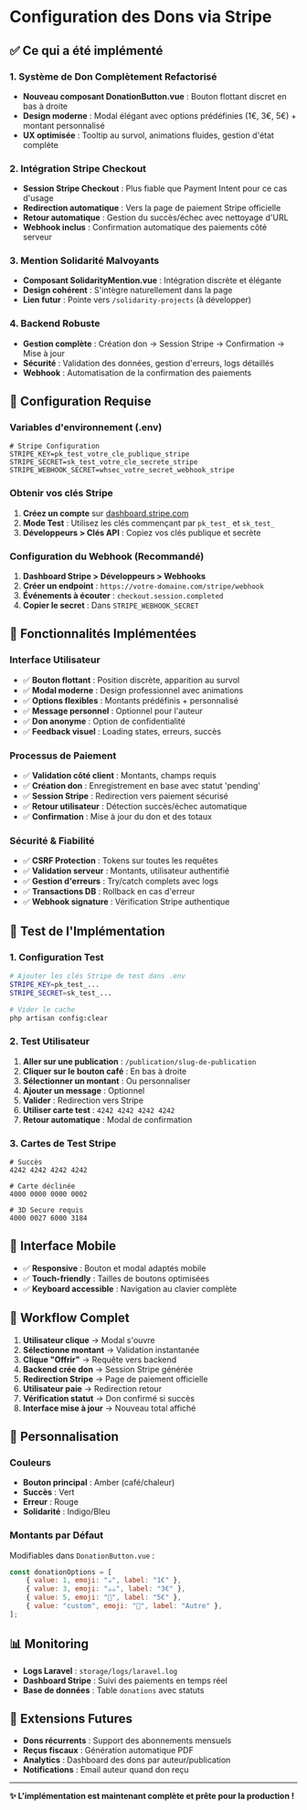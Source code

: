 # Configuration des Dons via Stripe

## ✅ Ce qui a été implémenté

### 1. **Système de Don Complètement Refactorisé**

-   **Nouveau composant DonationButton.vue** : Bouton flottant discret en bas à droite
-   **Design moderne** : Modal élégant avec options prédéfinies (1€, 3€, 5€) + montant personnalisé
-   **UX optimisée** : Tooltip au survol, animations fluides, gestion d'état complète

### 2. **Intégration Stripe Checkout**

-   **Session Stripe Checkout** : Plus fiable que Payment Intent pour ce cas d'usage
-   **Redirection automatique** : Vers la page de paiement Stripe officielle
-   **Retour automatique** : Gestion du succès/échec avec nettoyage d'URL
-   **Webhook inclus** : Confirmation automatique des paiements côté serveur

### 3. **Mention Solidarité Malvoyants**

-   **Composant SolidarityMention.vue** : Intégration discrète et élégante
-   **Design cohérent** : S'intègre naturellement dans la page
-   **Lien futur** : Pointe vers `/solidarity-projects` (à développer)

### 4. **Backend Robuste**

-   **Gestion complète** : Création don → Session Stripe → Confirmation → Mise à jour
-   **Sécurité** : Validation des données, gestion d'erreurs, logs détaillés
-   **Webhook** : Automatisation de la confirmation des paiements

## 🔧 Configuration Requise

### Variables d'environnement (.env)

```env
# Stripe Configuration
STRIPE_KEY=pk_test_votre_cle_publique_stripe
STRIPE_SECRET=sk_test_votre_cle_secrete_stripe
STRIPE_WEBHOOK_SECRET=whsec_votre_secret_webhook_stripe
```

### Obtenir vos clés Stripe

1. **Créez un compte** sur [dashboard.stripe.com](https://dashboard.stripe.com)
2. **Mode Test** : Utilisez les clés commençant par `pk_test_` et `sk_test_`
3. **Développeurs > Clés API** : Copiez vos clés publique et secrète

### Configuration du Webhook (Recommandé)

1. **Dashboard Stripe > Développeurs > Webhooks**
2. **Créer un endpoint** : `https://votre-domaine.com/stripe/webhook`
3. **Événements à écouter** : `checkout.session.completed`
4. **Copier le secret** : Dans `STRIPE_WEBHOOK_SECRET`

## 🎯 Fonctionnalités Implémentées

### Interface Utilisateur

-   ✅ **Bouton flottant** : Position discrète, apparition au survol
-   ✅ **Modal moderne** : Design professionnel avec animations
-   ✅ **Options flexibles** : Montants prédéfinis + personnalisé
-   ✅ **Message personnel** : Optionnel pour l'auteur
-   ✅ **Don anonyme** : Option de confidentialité
-   ✅ **Feedback visuel** : Loading states, erreurs, succès

### Processus de Paiement

-   ✅ **Validation côté client** : Montants, champs requis
-   ✅ **Création don** : Enregistrement en base avec statut 'pending'
-   ✅ **Session Stripe** : Redirection vers paiement sécurisé
-   ✅ **Retour utilisateur** : Détection succès/échec automatique
-   ✅ **Confirmation** : Mise à jour du don et des totaux

### Sécurité & Fiabilité

-   ✅ **CSRF Protection** : Tokens sur toutes les requêtes
-   ✅ **Validation serveur** : Montants, utilisateur authentifié
-   ✅ **Gestion d'erreurs** : Try/catch complets avec logs
-   ✅ **Transactions DB** : Rollback en cas d'erreur
-   ✅ **Webhook signature** : Vérification Stripe authentique

## 🚀 Test de l'Implémentation

### 1. Configuration Test

```bash
# Ajouter les clés Stripe de test dans .env
STRIPE_KEY=pk_test_...
STRIPE_SECRET=sk_test_...

# Vider le cache
php artisan config:clear
```

### 2. Test Utilisateur

1. **Aller sur une publication** : `/publication/slug-de-publication`
2. **Cliquer sur le bouton café** : En bas à droite
3. **Sélectionner un montant** : Ou personnaliser
4. **Ajouter un message** : Optionnel
5. **Valider** : Redirection vers Stripe
6. **Utiliser carte test** : `4242 4242 4242 4242`
7. **Retour automatique** : Modal de confirmation

### 3. Cartes de Test Stripe

```
# Succès
4242 4242 4242 4242

# Carte déclinée
4000 0000 0000 0002

# 3D Secure requis
4000 0027 6000 3184
```

## 📱 Interface Mobile

-   ✅ **Responsive** : Bouton et modal adaptés mobile
-   ✅ **Touch-friendly** : Tailles de boutons optimisées
-   ✅ **Keyboard accessible** : Navigation au clavier complète

## 🔄 Workflow Complet

1. **Utilisateur clique** → Modal s'ouvre
2. **Sélectionne montant** → Validation instantanée
3. **Clique "Offrir"** → Requête vers backend
4. **Backend crée don** → Session Stripe générée
5. **Redirection Stripe** → Page de paiement officielle
6. **Utilisateur paie** → Redirection retour
7. **Vérification statut** → Don confirmé si succès
8. **Interface mise à jour** → Nouveau total affiché

## 🎨 Personnalisation

### Couleurs

-   **Bouton principal** : Amber (café/chaleur)
-   **Succès** : Vert
-   **Erreur** : Rouge
-   **Solidarité** : Indigo/Bleu

### Montants par Défaut

Modifiables dans `DonationButton.vue` :

```javascript
const donationOptions = [
    { value: 1, emoji: "☕", label: "1€" },
    { value: 3, emoji: "☕☕", label: "3€" },
    { value: 5, emoji: "🍰", label: "5€" },
    { value: "custom", emoji: "💝", label: "Autre" },
];
```

## 📊 Monitoring

-   **Logs Laravel** : `storage/logs/laravel.log`
-   **Dashboard Stripe** : Suivi des paiements en temps réel
-   **Base de données** : Table `donations` avec statuts

## 🔮 Extensions Futures

-   **Dons récurrents** : Support des abonnements mensuels
-   **Reçus fiscaux** : Génération automatique PDF
-   **Analytics** : Dashboard des dons par auteur/publication
-   **Notifications** : Email auteur quand don reçu

---

**✨ L'implémentation est maintenant complète et prête pour la production !**
